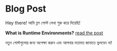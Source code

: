 # Blog Post

Hey there! আমি ব্লগ পোস্ট লেখা শুরু করে দিয়েছি!

**What is Runtime Environments?** [read the post](https://github.com/minhajul-im/Blog-Post/blob/main/javascript/Runtime-Environments.md)

নতুন পোস্টগুলোর জন্য অপেক্ষা করুন এবং আপনার মতামত জানাতে ভুলবেন না!
